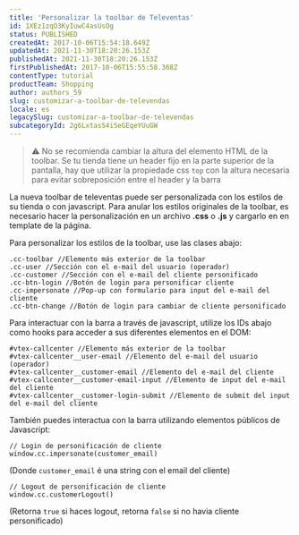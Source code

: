 ```yaml
---
title: 'Personalizar la toolbar de Televentas'
id: 1XEz1zqO3KyIuwC4asUsOg
status: PUBLISHED
createdAt: 2017-10-06T15:54:18.649Z
updatedAt: 2021-11-30T18:20:26.153Z
publishedAt: 2021-11-30T18:20:26.153Z
firstPublishedAt: 2017-10-06T15:55:58.368Z
contentType: tutorial
productTeam: Shopping
author: authors_59
slug: customizar-a-toolbar-de-televendas
locale: es
legacySlug: customizar-a-toolbar-de-televendas
subcategoryId: 2g6LxtasS4iSeGEqeYUuGW
---
```


>⚠️ No se recomienda cambiar la altura del elemento HTML de la toolbar. Se tu tienda tiene un header fijo en la parte superior de la pantalla, hay que utilizar la propiedade css `top` con la altura necesaria para evitar sobreposición entre el header y la barra


La nueva toolbar de televentas puede ser personalizada con los estilos de su tienda o con javascript. Para anular los estilos originales de la toolbar, es necesario hacer la personalización en un archivo **.css** o **.js** y cargarlo en en template de la página.

Para personalizar los estilos de la toolbar, use las clases abajo:


```
.cc-toolbar //Elemento más exterior de la toolbar
.cc-user //Sección con el e-mail del usuario (operador)
.cc-customer //Sección con el e-mail del cliente personificado
.cc-btn-login //Botón de login para personificar cliente
.cc-impersonate //Pop-up con formulario para input del e-mail del cliente
.cc-btn-change //Botón de login para cambiar de cliente personificado
```

Para interactuar con la barra a través de javascript, utilize los IDs abajo como hooks para acceder a sus diferentes elementos en el DOM:

```
#vtex-callcenter //Elemento más exterior de la toolbar
#vtex-callcenter__user-email //Elemento del e-mail del usuario (operador)
#vtex-callcenter__customer-email //Elemento del e-mail del cliente
#vtex-callcenter__customer-email-input //Elemento de input del e-mail del cliente
#vtex-callcenter__customer-login-submit //Elemento de submit del input del e-mail del cliente
``` 

También puedes interactua con la barra utilizando elementos públicos de Javascript:

```
// Login de personificación de cliente
window.cc.impersonate(customer_email)
```

(Donde `customer_email` é una string con el email del cliente)


```
// Logout de personificación de cliente
window.cc.customerLogout()
```
(Retorna `true` si haces logout, retorna `false` si no havia cliente personificado)
